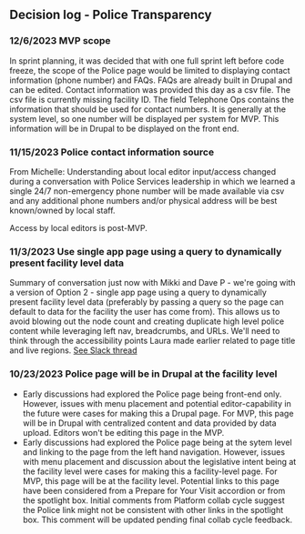 ## Decision log - Police Transparency

### 12/6/2023 MVP scope
In sprint planning, it was decided that with one full sprint left before code freeze, the scope of the Police page would be limited to displaying contact information (phone number) and FAQs. FAQs are already built in Drupal and can be edited. Contact information was provided this day as a csv file. The csv file is currently missing facility ID. The field Telephone Ops contains the information that should be used for contact numbers. It is generally at the system level, so one number will be displayed per system for MVP. This information will be in Drupal to be displayed on the front end.

### 11/15/2023 Police contact information source
From Michelle: Understanding about local editor input/access changed during a conversation with Police Services leadership in which we learned a single 24/7 non-emergency phone number will be made available via csv and any additional phone numbers and/or physical address will be best known/owned by local staff.

Access by local editors is post-MVP.

### 11/3/2023 Use single app page using a query to dynamically present facility level data
Summary of conversation just now with Mikki and Dave P - we're going with a version of Option 2 - single app page using a query to dynamically present facility level data (preferably by passing a query so the page can default to data for the facility the user has come from). This allows us to avoid blowing out the node count and creating duplicate high level police content while leveraging left nav, breadcrumbs, and URLs. We'll need to think through the accessibility points Laura made earlier related to page title and live regions. [See Slack thread](https://dsva.slack.com/archives/C0FQSS30V/p1698966435539929)

### 10/23/2023 Police page will be in Drupal at the facility level
- Early discussions had explored the Police page being front-end only. However, issues with menu placement and potential editor-capability in the future were cases for making this a Drupal page. For MVP, this page will be in Drupal with centralized content and data provided by data upload. Editors won't be editing this page in the MVP.
- Early discussions had explored the Police page being at the sytem level and linking to the page from the left hand navigation. However, issues with menu placement and discussion about the legislative intent being at the facility level were cases for making this a facility-level page. For MVP, this page will be at the facility level. Potential links to this page have been considered from a Prepare for Your Visit accordion or from the spotlight box. Initial comments from Platform collab cycle suggest the Police link might not be consistent with other links in the spotlight box. This comment will be updated pending final collab cycle feedback.
